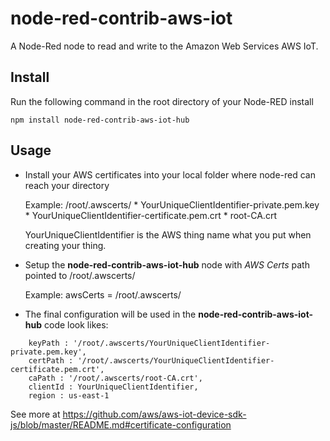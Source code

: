 node-red-contrib-aws-iot
====================

A Node-Red node to read and write to the Amazon Web Services AWS IoT.

Install
-------

Run the following command in the root directory of your Node-RED install

    npm install node-red-contrib-aws-iot-hub


Usage
-----
					
+ Install your AWS certificates into your local folder where node-red can reach your directory
	
	Example: /root/.awscerts/
			* YourUniqueClientIdentifier-private.pem.key
			* YourUniqueClientIdentifier-certificate.pem.crt
			* root-CA.crt
			
	YourUniqueClientIdentifier is the AWS thing name what you put when creating your thing.
	
+ Setup the **node-red-contrib-aws-iot-hub** node with *AWS Certs* path pointed to /root/.awscerts/
	
	Example: awsCerts = /root/.awscerts/
	
+ The final configuration will be used in the **node-red-contrib-aws-iot-hub** code look likes:

```
	keyPath : '/root/.awscerts/YourUniqueClientIdentifier-private.pem.key',
	certPath : '/root/.awscerts/YourUniqueClientIdentifier-certificate.pem.crt',
	caPath : '/root/.awscerts/root-CA.crt',
	clientId : YourUniqueClientIdentifier,
	region : us-east-1
```

See more at https://github.com/aws/aws-iot-device-sdk-js/blob/master/README.md#certificate-configuration 